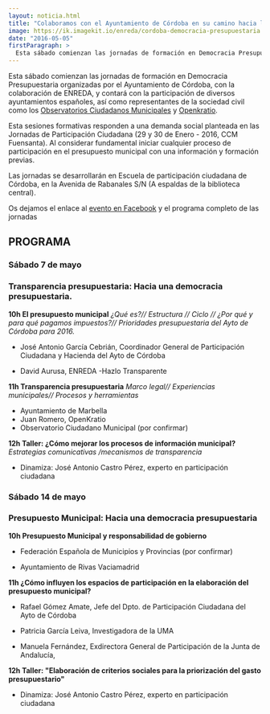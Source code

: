 ```yaml
---
layout: noticia.html
title: "Colaboramos con el Ayuntamiento de Córdoba en su camino hacia la #DemocraciaPresupuestaria"
image: https://ik.imagekit.io/enreda/cordoba-democracia-presupuestaria.png?updatedAt=1699968077019
date: "2016-05-05"
firstParagraph: >
  Esta sábado comienzan las jornadas de formación en Democracia Presupuestaria organizadas por el Ayuntamiento de Córdoba, con la colaboración de ENREDA, y contará con la participación de diversos ayuntamientos españoles, así como representantes de la sociedad civil como los Observatorios Ciudadanos Municipales y Openkratio.
---
```


Esta sábado comienzan las jornadas de formación en Democracia Presupuestaria organizadas por el Ayuntamiento de Córdoba, con la colaboración de ENREDA, y contará con la participación de diversos ayuntamientos españoles, así como representantes de la sociedad civil como los [Observatorios Ciudadanos Municipales](http://ocmunicipal.net/) y [Openkratio](http://openkratio.org/).

Esta sesiones formativas responden a una demanda social planteada en las Jornadas de Participación Ciudadana (29 y 30 de Enero - 2016, CCM Fuensanta). Al considerar fundamental iniciar cualquier proceso de participación en el presupuesto municipal con una información y formación previas. 


Las jornadas se desarrollarán en Escuela de participación ciudadana de Córdoba, en la Avenida de Rabanales S/N
(A espaldas de la biblioteca central).

Os dejamos el enlace al [evento en Facebook](https://www.facebook.com/events/115734668833943/) y el programa completo de las jornadas

## PROGRAMA
 
### Sábado 7 de mayo
### Transparencia presupuestaria: Hacia una democracia presupuestaria.

**10h  El presupuesto municipal** 
*¿Qué es?// Estructura // Ciclo // ¿Por qué y para qué pagamos impuestos?//  Prioridades presupuestaria del Ayto de Córdoba para 2016.*

* José Antonio García Cebrián, Coordinador General de Participación Ciudadana y Hacienda del Ayto de Córdoba

* David Aurusa, ENREDA -Hazlo Transparente

**11h  Transparencia presupuestaria**
*Marco legal// Experiencias municipales// Procesos y herramientas*

* Ayuntamiento de Marbella
* Juan Romero, OpenKratio
* Observatorio Ciudadano Municipal (por confirmar)

**12h Taller: ¿Cómo mejorar los procesos de información municipal?**   
*Estrategias comunicativas /mecanismos de transparencia*

* Dinamiza: José Antonio Castro Pérez, experto en participación ciudadana


### Sábado 14 de mayo
### Presupuesto Municipal: Hacia una democracia presupuestaria


**10h  Presupuesto Municipal y responsabilidad de gobierno**

* Federación Española de Municipios y Provincias (por confirmar)

* Ayuntamiento de Rivas Vaciamadrid


**11h ¿Cómo influyen los espacios de participación en la elaboración del presupuesto municipal?**
      

* Rafael Gómez Amate, Jefe del Dpto. de Participación Ciudadana del Ayto de Córdoba

* Patricia García Leiva, Investigadora de la UMA
* Manuela Fernández, Exdirectora General de Participación de la Junta de Andalucía,


**12h Taller: "Elaboración de criterios sociales para la priorización del gasto presupuestario"**

  
* Dinamiza: José Antonio Castro Pérez, experto en participación ciudadana